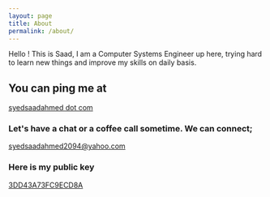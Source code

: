 ```yaml
---
layout: page
title: About
permalink: /about/
---
```


Hello ! This is Saad, I am a Computer Systems Engineer up here, trying hard to learn new things and improve my skills on daily basis.

## You can ping me at

[syedsaadahmed dot com](https:/www.syedsaadahmed.com)

### Let's have a chat or a coffee call sometime. We can connect;

[syedsaadahmed2094@yahoo.com](mailto:syedsaadahmed2094@yahoo.com)

### Here is my public key

[3DD43A73FC9ECD8A](https://keybase.io/syedsaadahmed20)
